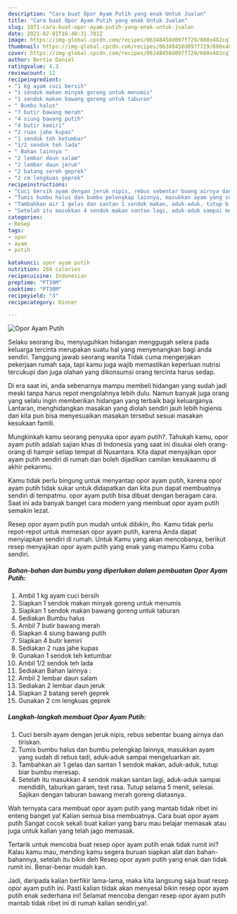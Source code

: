 ```yaml
---
description: "Cara buat Opor Ayam Putih yang enak Untuk Jualan"
title: "Cara buat Opor Ayam Putih yang enak Untuk Jualan"
slug: 1071-cara-buat-opor-ayam-putih-yang-enak-untuk-jualan
date: 2021-02-01T16:40:31.781Z
image: https://img-global.cpcdn.com/recipes/06348458d097f729/680x482cq70/opor-ayam-putih-foto-resep-utama.jpg
thumbnail: https://img-global.cpcdn.com/recipes/06348458d097f729/680x482cq70/opor-ayam-putih-foto-resep-utama.jpg
cover: https://img-global.cpcdn.com/recipes/06348458d097f729/680x482cq70/opor-ayam-putih-foto-resep-utama.jpg
author: Bertie Daniel
ratingvalue: 4.3
reviewcount: 12
recipeingredient:
- "1 kg ayam cuci bersih"
- "1 sendok makan minyak goreng untuk menumis"
- "1 sendok makan bawang goreng untuk taburan"
- " Bumbu halus"
- "7 butir bawang merah"
- "4 siung bawang putih"
- "4 butir kemiri"
- "2 ruas jahe kupas"
- "1 sendok teh ketumbar"
- "1/2 sendok teh lada"
- " Bahan lainnya "
- "2 lembar daun salam"
- "2 lembar daun jeruk"
- "2 batang sereh geprek"
- "2 cm lengkuas geprek"
recipeinstructions:
- "Cuci bersih ayam dengan jeruk nipis, rebus sebentar buang airnya dan tiriskan."
- "Tumis bumbu halus dan bumbu pelengkap lainnya, masukkan ayam yang sudah di rebus tadi, aduk-aduk sampai mengeluarkan air."
- "Tambahkan air 1 gelas dan santan 1 sendok makan, aduk-aduk, tutup biar bumbu meresap."
- "Setelah itu masukkan 4 sendok makan santan lagi, aduk-aduk sampai mendidih, taburkan garam, test rasa. Tutup selama 5 menit, selesai. Sajikan dengan taburan bawang merah goreng diatasnya."
categories:
- Resep
tags:
- opor
- ayam
- putih

katakunci: opor ayam putih 
nutrition: 269 calories
recipecuisine: Indonesian
preptime: "PT39M"
cooktime: "PT30M"
recipeyield: "3"
recipecategory: Dinner

---
```



![Opor Ayam Putih](https://img-global.cpcdn.com/recipes/06348458d097f729/680x482cq70/opor-ayam-putih-foto-resep-utama.jpg)

Selaku seorang ibu, menyuguhkan hidangan menggugah selera pada keluarga tercinta merupakan suatu hal yang menyenangkan bagi anda sendiri. Tanggung jawab seorang  wanita Tidak cuma mengerjakan pekerjaan rumah saja, tapi kamu juga wajib memastikan keperluan nutrisi tercukupi dan juga olahan yang dikonsumsi orang tercinta harus sedap.

Di era  saat ini, anda sebenarnya mampu membeli hidangan yang sudah jadi meski tanpa harus repot mengolahnya lebih dulu. Namun banyak juga orang yang selalu ingin memberikan hidangan yang terbaik bagi keluarganya. Lantaran, menghidangkan masakan yang diolah sendiri jauh lebih higienis dan kita pun bisa menyesuaikan masakan tersebut sesuai masakan kesukaan famili. 



Mungkinkah kamu seorang penyuka opor ayam putih?. Tahukah kamu, opor ayam putih adalah sajian khas di Indonesia yang saat ini disukai oleh orang-orang di hampir setiap tempat di Nusantara. Kita dapat menyajikan opor ayam putih sendiri di rumah dan boleh dijadikan camilan kesukaanmu di akhir pekanmu.

Kamu tidak perlu bingung untuk menyantap opor ayam putih, karena opor ayam putih tidak sukar untuk didapatkan dan kita pun dapat membuatnya sendiri di tempatmu. opor ayam putih bisa dibuat dengan beragam cara. Saat ini ada banyak banget cara modern yang membuat opor ayam putih semakin lezat.

Resep opor ayam putih pun mudah untuk dibikin, lho. Kamu tidak perlu repot-repot untuk memesan opor ayam putih, karena Anda dapat menyiapkan sendiri di rumah. Untuk Kamu yang akan mencobanya, berikut resep menyajikan opor ayam putih yang enak yang mampu Kamu coba sendiri.

<!--inarticleads1-->

##### Bahan-bahan dan bumbu yang diperlukan dalam pembuatan Opor Ayam Putih:

1. Ambil 1 kg ayam cuci bersih
1. Siapkan 1 sendok makan minyak goreng untuk menumis
1. Siapkan 1 sendok makan bawang goreng untuk taburan
1. Sediakan  Bumbu halus
1. Ambil 7 butir bawang merah
1. Siapkan 4 siung bawang putih
1. Siapkan 4 butir kemiri
1. Sediakan 2 ruas jahe kupas
1. Gunakan 1 sendok teh ketumbar
1. Ambil 1/2 sendok teh lada
1. Sediakan  Bahan lainnya :
1. Ambil 2 lembar daun salam
1. Sediakan 2 lembar daun jeruk
1. Siapkan 2 batang sereh geprek
1. Gunakan 2 cm lengkuas geprek




<!--inarticleads2-->

##### Langkah-langkah membuat Opor Ayam Putih:

1. Cuci bersih ayam dengan jeruk nipis, rebus sebentar buang airnya dan tiriskan.
1. Tumis bumbu halus dan bumbu pelengkap lainnya, masukkan ayam yang sudah di rebus tadi, aduk-aduk sampai mengeluarkan air.
1. Tambahkan air 1 gelas dan santan 1 sendok makan, aduk-aduk, tutup biar bumbu meresap.
1. Setelah itu masukkan 4 sendok makan santan lagi, aduk-aduk sampai mendidih, taburkan garam, test rasa. Tutup selama 5 menit, selesai. Sajikan dengan taburan bawang merah goreng diatasnya.




Wah ternyata cara membuat opor ayam putih yang mantab tidak ribet ini enteng banget ya! Kalian semua bisa membuatnya. Cara buat opor ayam putih Sangat cocok sekali buat kalian yang baru mau belajar memasak atau juga untuk kalian yang telah jago memasak.

Tertarik untuk mencoba buat resep opor ayam putih enak tidak rumit ini? Kalau kamu mau, mending kamu segera buruan siapkan alat dan bahan-bahannya, setelah itu bikin deh Resep opor ayam putih yang enak dan tidak rumit ini. Benar-benar mudah kan. 

Jadi, daripada kalian berfikir lama-lama, maka kita langsung saja buat resep opor ayam putih ini. Pasti kalian tiidak akan menyesal bikin resep opor ayam putih enak sederhana ini! Selamat mencoba dengan resep opor ayam putih mantab tidak ribet ini di rumah kalian sendiri,ya!.

